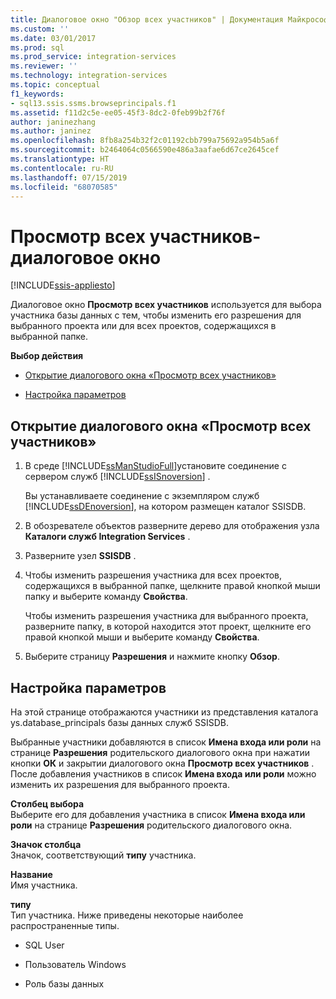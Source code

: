 ```yaml
---
title: Диалоговое окно "Обзор всех участников" | Документация Майкрософт
ms.custom: ''
ms.date: 03/01/2017
ms.prod: sql
ms.prod_service: integration-services
ms.reviewer: ''
ms.technology: integration-services
ms.topic: conceptual
f1_keywords:
- sql13.ssis.ssms.browseprincipals.f1
ms.assetid: f11d2c5e-ee05-45f3-8dc2-0feb99b2f76f
author: janinezhang
ms.author: janinez
ms.openlocfilehash: 8fb8a254b32f2c01192cbb799a75692a954b5a6f
ms.sourcegitcommit: b2464064c0566590e486a3aafae6d67ce2645cef
ms.translationtype: HT
ms.contentlocale: ru-RU
ms.lasthandoff: 07/15/2019
ms.locfileid: "68070585"
---
```

# <a name="browse-all-principals-dialog-box"></a>Просмотр всех участников-диалоговое окно

[!INCLUDE[ssis-appliesto](../../includes/ssis-appliesto-ssvrpluslinux-asdb-asdw-xxx.md)]


  Диалоговое окно **Просмотр всех участников** используется для выбора участника базы данных с тем, чтобы изменить его разрешения для выбранного проекта или для всех проектов, содержащихся в выбранной папке.  
  
 **Выбор действия**  
  
-   [Открытие диалогового окна «Просмотр всех участников»](#open_dialog)  
  
-   [Настройка параметров](#options)  
  
##  <a name="open_dialog"></a> Открытие диалогового окна «Просмотр всех участников»  
  
1.  В среде [!INCLUDE[ssManStudioFull](../../includes/ssmanstudiofull-md.md)]установите соединение с сервером служб [!INCLUDE[ssISnoversion](../../includes/ssisnoversion-md.md)] .  
  
     Вы устанавливаете соединение с экземпляром служб [!INCLUDE[ssDEnoversion](../../includes/ssdenoversion-md.md)], на котором размещен каталог SSISDB.  
  
2.  В обозревателе объектов разверните дерево для отображения узла **Каталоги служб Integration Services** .  
  
3.  Разверните узел **SSISDB** .  
  
4.  Чтобы изменить разрешения участника для всех проектов, содержащихся в выбранной папке, щелкните правой кнопкой мыши папку и выберите команду **Свойства**.  
  
     Чтобы изменить разрешения участника для выбранного проекта, разверните папку, в которой находится этот проект, щелкните его правой кнопкой мыши и выберите команду **Свойства**.  
  
5.  Выберите страницу **Разрешения** и нажмите кнопку **Обзор**.  
  
##  <a name="options"></a> Настройка параметров  
 На этой странице отображаются участники из представления каталога ys.database_principals базы данных служб SSISDB.  
  
 Выбранные участники добавляются в список **Имена входа или роли** на странице **Разрешения** родительского диалогового окна при нажатии кнопки **ОК** и закрытии диалогового окна **Просмотр всех участников** . После добавления участников в список **Имена входа или роли** можно изменить их разрешения для выбранного проекта.  
  
 **Столбец выбора**  
 Выберите его для добавления участника в список **Имена входа или роли** на странице **Разрешения** родительского диалогового окна.  
  
 **Значок столбца**  
 Значок, соответствующий **типу** участника.  
  
 **Название**  
 Имя участника.  
  
 **типу**  
 Тип участника. Ниже приведены некоторые наиболее распространенные типы.  
  
-   SQL User  
  
-   Пользователь Windows  
  
-   Роль базы данных  
  
  
